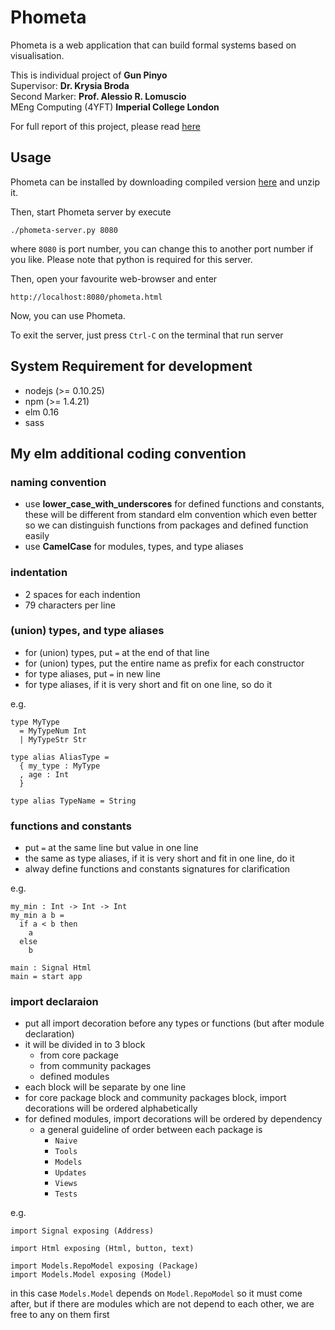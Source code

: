 # Phometa
Phometa is a web application
that can build formal systems based on visualisation.

This is individual project of **Gun Pinyo**<br/>
Supervisor: **Dr. Krysia Broda**<br/>
Second Marker: **Prof. Alessio R. Lomuscio**<br/>
MEng Computing (4YFT) **Imperial College London**

For full report of this project, please read
[here](https://github.com/gunpinyo/phometa/raw/master/build/phometa-doc.pdf
"https://github.com/gunpinyo/phometa/raw/master/build/phometa-doc.pdf")

## Usage

Phometa can be installed by downloading compiled version
[here](https://github.com/gunpinyo/phometa/raw/master/build/phometa.tar.gz
"https://github.com/gunpinyo/phometa/raw/master/build/phometa.tar.gz")
and unzip it.

Then, start Phometa server by execute

```
./phometa-server.py 8080
```

where `8080` is port number, you can change this to another port number if you
like. Please note that python is required for this server.

Then, open your favourite web-browser and enter

```
http://localhost:8080/phometa.html
```

Now, you can use Phometa.

To exit the server, just press `Ctrl-C`  on the terminal that run server

## System Requirement for development
- nodejs (>= 0.10.25)
- npm (>= 1.4.21)
- elm 0.16
- sass

## My elm additional coding convention

### naming convention
- use **lower_case_with_underscores** for defined functions and constants,
  these will be different from standard elm convention which even better
  so we can distinguish functions from packages and defined function easily
- use **CamelCase** for modules, types, and type aliases

### indentation
- 2 spaces for each indention
- 79 characters per line

### (union) types, and type aliases
- for (union) types, put `=` at the end of that line
- for (union) types, put the entire name as prefix for each constructor
- for type aliases, put `=` in new line
- for type aliases, if it is very short and fit on one line, so do it

e.g.

```
type MyType
  = MyTypeNum Int
  | MyTypeStr Str

type alias AliasType =
  { my_type : MyType
  , age : Int
  }

type alias TypeName = String
```

### functions and constants
- put `=` at the same line but value in one line
- the same as type aliases, if it is very short and fit in one line, do it
- alway define functions and constants signatures for clarification

e.g.

```
my_min : Int -> Int -> Int
my_min a b =
  if a < b then
    a
  else
    b

main : Signal Html
main = start app
```

### import declaraion
- put all import decoration before any types or functions
    (but after module declaration)
- it will be divided in to 3 block
  - from core package
  - from community packages
  - defined modules
- each block will be separate by one line
- for core package block and community packages block,
    import decorations will be ordered alphabetically
- for defined modules, import decorations will be ordered by dependency
  - a general guideline of order between each package is
    - `Naive`
    - `Tools`
    - `Models`
    - `Updates`
    - `Views`
    - `Tests`

e.g.

```
import Signal exposing (Address)

import Html exposing (Html, button, text)

import Models.RepoModel exposing (Package)
import Models.Model exposing (Model)
```

in this case `Models.Model` depends on `Model.RepoModel` so it must come after,
but if there are modules which are not depend to each other, we are free to
any on them first
